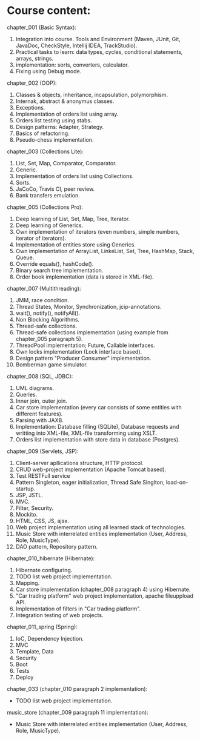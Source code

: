 # Сourse content:

chapter_001 (Basic Syntax): 
1. Integration into course. Tools and Environment (Maven, JUnit, Git, JavaDoc, CheckStyle, Intellij IDEA, TrackStudio).
2. Practical tasks to learn: data types, cycles, conditional statements, arrays, strings.
3. implementation: sorts, converters, calculator.
4. Fixing using Debug mode.

chapter_002 (OOP):
1. Classes & objects, inheritance, incapsulation, polymorphism.
2. Internak, abstract & anonymus classes.
3. Exceptions.
4. Implementation of orders list using array.
5. Orders list testing using stabs.
6. Design patterns: Adapter, Strategy.
7. Basics of refactoring.
8. Pseudo-chess implementation.

chapter_003 (Collections Lite):
1. List, Set, Map, Comparator, Comparator.
2. Generic.
3. Implementation of orders list using Collections.
4. Sorts.
5. JaCoCo, Travis CI, peer review.
6. Bank transfers emulation.

chapter_005 (Collections Pro):
1. Deep learning of List, Set, Map, Tree, Iterator.
2. Deep learning of Generics.
3. Own implementation of iterators (even numbers, simple numbers, iterator of iterators).
4. Implementation of entities store using Generics.
5. Own implementation of ArrayList, LinkeList, Set, Tree, HashMap, Stack, Queue.
6. Override equals(), hashCode().
7. Binary search tree implementation.
8. Order book implementation (data is stored in XML-file).

chapter_007 (Multithreading):
1. JMM, race condition.
2. Thread States, Monitor, Synchronization, jcip-annotations.
3. wait(), notify(), notifyAll().
4. Non Blocking Algorithms.
5. Thread-safe collections.
6. Thread-safe collections implementation (using example from chapter_005 paragraph 5).
7. ThreadPool implementation; Future, Callable interfaces.
8. Own locks implementation (Lock interface based).
9. Design pattern "Producer Consumer" implementation.
10. Bomberman game simulator.

chapter_008 (SQL, JDBC):
1. UML diagrams.
2. Queries.
3. Inner join, outer join.
4. Car store implementation (every car consists of some entities with different features).
5. Parsing with JAXB.
6. Implementation: Database filling (SQLite), Database requests and writting into XML-file, XML-file transforming using XSLT.
7. Orders list implementation with store data in database (Postgres).

chapter_009 (Servlets, JSP):
1. Client-server apllications structure, HTTP protocol.
2. CRUD web-project implementation (Apache Tomcat based).
3. Test RESTFull service
4. Pattern Singleton, eager initialization, Thread Safe Singlton, load-on-startup.
5. JSP, JSTL.
6. MVC.
7. Filter, Security.
8. Mockito.
9. HTML, CSS, JS, ajax.
10. Web project implementation using all learned stack of technologies.
11. Music Store with interrelated entities implementation (User, Address, Role, MusicType).
12. DAO pattern, Repository pattern.


chapter_010_hibernate (Hibernate):
1. Hibernate configuring.
2. TODO list web project implementation.
3. Mapping.
4. Car store implementation (chapter_008 paragraph 4) using Hibernate.
5. "Car trading platform" web project implementation, apache fileuppload API.
6. Implementation of filters in "Car trading platform".
7. Integration testing of web projects.

chapter_011_spring (Spring):
1. IoC, Dependency Injection.
2. MVC
3. Template, Data
4. Security
5. Boot
6. Tests
7. Deploy

chapter_033 (chapter_010 paragraph 2 implementation):
  - TODO list web project implementation.

music_store (chapter_009 paragraph 11 implementation):
  - Music Store with interrelated entities implementation (User, Address, Role, MusicType).

